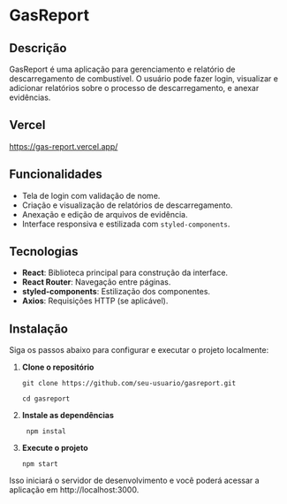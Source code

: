 # GasReport

## Descrição

GasReport é uma aplicação para gerenciamento e relatório de descarregamento de combustível. O usuário pode fazer login, visualizar e adicionar relatórios sobre o processo de descarregamento, e anexar evidências.

## Vercel
https://gas-report.vercel.app/

## Funcionalidades

- Tela de login com validação de nome.
- Criação e visualização de relatórios de descarregamento.
- Anexação e edição de arquivos de evidência.
- Interface responsiva e estilizada com `styled-components`.

## Tecnologias

- **React**: Biblioteca principal para construção da interface.
- **React Router**: Navegação entre páginas.
- **styled-components**: Estilização dos componentes.
- **Axios**: Requisições HTTP (se aplicável).

## Instalação

Siga os passos abaixo para configurar e executar o projeto localmente:

1. **Clone o repositório**

   ```
   git clone https://github.com/seu-usuario/gasreport.git
   
   cd gasreport
    ```
2. **Instale as dependências**
   ```
    npm instal 
    ```
  
3. **Execute o projeto**
    ```
    npm start
    ```
Isso iniciará o servidor de desenvolvimento e você poderá acessar a aplicação em http://localhost:3000.
